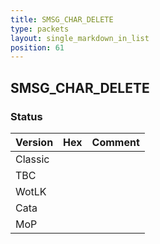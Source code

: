```yaml
---
title: SMSG_CHAR_DELETE
type: packets
layout: single_markdown_in_list
position: 61
---
```


## SMSG_CHAR_DELETE

### Status

Version | Hex | Comment
---------- | ---------- | ---------- 
Classic |  |  
TBC |  |  
WotLK |  |  
Cata |  |  
MoP |  |  